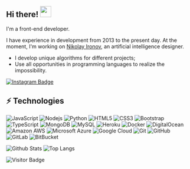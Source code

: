 ## Hi there! <img src="https://raw.githubusercontent.com/aemmadi/aemmadi/master/wave.gif" width="30px">

I'm a front-end developer.

I have experience in development from 2013 to the present day.
At the moment, I'm working on [Nikolay Ironov](https://ironov.ai/), an artificial intelligence designer.


- I develop unique algorithms for different projects;
- Use all opportunities in programming languages to realize the impossibility.

[![Instagram Badge](https://img.shields.io/badge/-tvoydrugvalera-purple?style=flat-square&logo=instagram&logoColor=white&link=https://instagram.com/tvoydrugvalera/)](https://instagram.com/tvoydrugvalera)


## ⚡ Technologies

![JavaScript](https://img.shields.io/badge/-JavaScript-black?style=flat-square&logo=javascript)
![Nodejs](https://img.shields.io/badge/-Nodejs-black?style=flat-square&logo=Node.js)
![Python](https://img.shields.io/badge/-Python-black?style=flat-square&logo=Python)
![HTML5](https://img.shields.io/badge/-HTML5-E34F26?style=flat-square&logo=html5&logoColor=white)
![CSS3](https://img.shields.io/badge/-CSS3-1572B6?style=flat-square&logo=css3)
![Bootstrap](https://img.shields.io/badge/-Bootstrap-563D7C?style=flat-square&logo=bootstrap)
![TypeScript](https://img.shields.io/badge/-TypeScript-007ACC?style=flat-square&logo=typescript)
![MongoDB](https://img.shields.io/badge/-MongoDB-black?style=flat-square&logo=mongodb)
![MySQL](https://img.shields.io/badge/-MySQL-black?style=flat-square&logo=mysql)
![Heroku](https://img.shields.io/badge/-Heroku-430098?style=flat-square&logo=heroku)
![Docker](https://img.shields.io/badge/-Docker-black?style=flat-square&logo=docker)
![DigitalOcean](https://img.shields.io/badge/-Digital%20Ocean-darkblue?style=flat-square&logo=digitalocean)
![Amazon AWS](https://img.shields.io/badge/Amazon%20AWS-232F3E?style=flat-square&logo=amazon-aws)
![Microsoft Azure](https://img.shields.io/badge/Microsoft%20Azure-232F7E?style=flat-square&logo=microsoft-azure)
![Google Cloud](https://img.shields.io/badge/Google%20Cloud-black?style=flat-square&logo=google-cloud)
![Git](https://img.shields.io/badge/-Git-black?style=flat-square&logo=git)
![GitHub](https://img.shields.io/badge/-GitHub-181717?style=flat-square&logo=github)
![GitLab](https://img.shields.io/badge/-GitLab-FCA121?style=flat-square&logo=gitlab)
![BitBucket](https://img.shields.io/badge/-BitBucket-darkblue?style=flat-square&logo=bitbucket)

![Github Stats](https://github-readme-stats.vercel.app/api?username=djmarvels&count_private=true&show_icons=true&include_all_commits=true)
![Top Langs](https://github-readme-stats.vercel.app/api/top-langs/?username=djmarvels&hide=TeX&layout=compact)

![Visitor Badge](https://visitor-badge.laobi.icu/badge?page_id=djmarvels)
